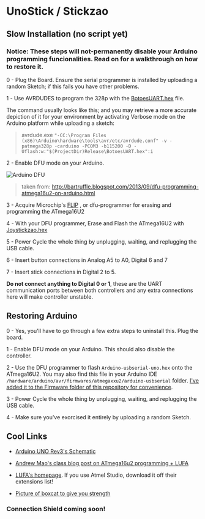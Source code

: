 # UnoStick / Stickzao

## Slow Installation (no script yet)
### Notice: These steps will not-permanently disable your Arduino programming funcionalities. Read on for a walkthrough on how to restore it.
 0 - Plug the Board. Ensure the serial programmer is installed by uploading a random Sketch; if this fails you have other problems.

 1 - Use AVRDUDES to program the 328p with the [BotoesUART.hex](https://github.com/lucasgcb/UnoStick/blob/master/328p/BotoesUART/BotoesUART/Release/BotoesUART.hex) file. 

The command usually looks like this; and you may retrieve a more accurate depiction of it for your environment by activating Verbose mode on the Arduino platform while uploading a sketch:
>avrdude.exe `"-CC:\Program Files (x86)\Arduino\hardware\tools\avr/etc/avrdude.conf" -v -patmega328p -carduino -PCOM3 -b115200 -D -Uflash:w:"$(ProjectDir)Release\BotoesUART.hex":i`

 2 - Enable DFU mode on your Arduino.

![Arduino DFU](http://2.bp.blogspot.com/-3NUsmpZn3CU/UjAZu5yS9BI/AAAAAAAADfQ/Xekuk1jNh4Y/s320/ArduinoUno_R3_Front_450px.jpg)
>taken from: http://bartruffle.blogspot.com/2013/09/dfu-programming-atmega16u2-on-arduino.html

 3 - Acquire Microchip's [FLIP](http://www.microchip.com/Developmenttools/ProductDetails/FLIP) , or dfu-programmer for erasing and programming the ATmega16U2

 4 - With your DFU programmer, Erase and Flash the ATmega16U2 with [Joystickzao.hex](https://github.com/lucasgcb/UnoStick/blob/master/Firmware/Stickzao/ExemploKB/Release/Joystickzao.hex)

 5 - Power Cycle the whole thing by unplugging, waiting, and replugging the USB cable.

 6 - Insert button connections in Analog A5 to A0, Digital 6 and 7

 7 - Insert stick connections in Digital 2 to 5. 

__Do not connect anything to Digital 0 or 1__, these are the UART communication ports between both controllers and any extra connections here will make controller unstable.

## Restoring Arduino
 0 - Yes, you'll have to go through a few extra steps to uninstall this. Plug the board.

 1 - Enable DFU mode on your Arduino. This should also disable the controller.

 2 - Use the DFU programmer to flash `Arduino-usbserial-uno.hex` onto the ATmega16U2. You may also find this file in your Arduino IDE `/hardware/arduino/avr/firmwares/atmegaxxu2/arduino-usbserial` folder. [I've added it to the Firmware folder of this repository for convenience](https://github.com/lucasgcb/UnoStick/blob/master/Firmware/Arduino-usbserial-uno.hex).

 3 - Power Cycle the whole thing by unplugging, waiting, and replugging the USB cable.

 4 - Make sure you've exorcised it entirely by uploading a random Sketch.

## Cool Links

 - [Arduino UNO Rev3's Schematic](https://www.arduino.cc/en/uploads/Main/Arduino_Uno_Rev3-schematic.pdf)

 - [Andrew Mao's class blog post on ATmega16u2 programming + LUFA](http://fab.cba.mit.edu/classes/863.14/people/andrew_mao/week11/)

 - [LUFA's homepage](http://www.fourwalledcubicle.com/LUFA.php). If you use Atmel Studio, download it off their extensions list!

 - [Picture of boxcat to give you strength](https://cdn.discordapp.com/attachments/395207473432363009/434162134486876181/ay.png)
 
 ### Connection Shield coming soon!

